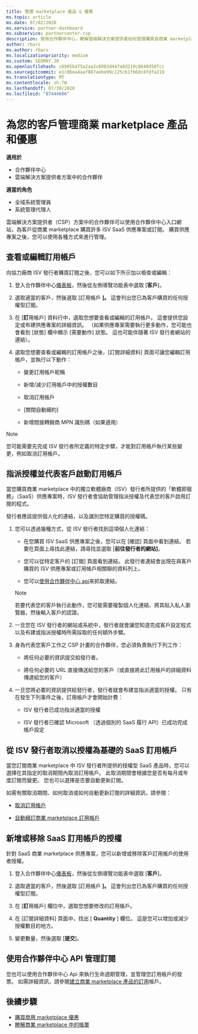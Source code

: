 ```yaml
---
title: 管理 marketplace 產品 & 優惠
ms.topic: article
ms.date: 07/02/2020
ms.service: partner-dashboard
ms.subservice: partnercenter-csp
description: 使用合作夥伴中心，瞭解雲端解決方案提供者如何管理購買自商業 marketplace 客戶的協力廠商 ISV 優惠。
author: rbars
ms.author: rbars
ms.localizationpriority: medium
ms.custom: SEOMAY.20
ms.openlocfilehash: c6985b475a2aa2c6083d447a8d219c8640d58fcc
ms.sourcegitcommit: e1c8bea4aaf807aebe99c125cb1fb6dc8fdfa210
ms.translationtype: MT
ms.contentlocale: zh-TW
ms.lasthandoff: 07/30/2020
ms.locfileid: "87444606"
---
```

# <a name="manage-commercial-marketplace-products-and-offers-for-your-customers"></a>為您的客戶管理商業 marketplace 產品和優惠

**適用於**

- 合作夥伴中心
- 雲端解決方案提供者方案中的合作夥伴

**適當的角色**

- 全域系統管理員
- 系統管理代理人

雲端解決方案提供者（CSP）方案中的合作夥伴可以使用合作夥伴中心入口網站，為客戶從商業 marketplace 購買許多 ISV SaaS 供應專案或訂閱。 購買供應專案之後，您可以使用各種方式來進行管理。

## <a name="view-or-edit-a-subscription"></a>查看或編輯訂用帳戶

向協力廠商 ISV 發行者購買訂閱之後，您可以如下所示加以檢查或編輯：

1. 登入合作夥伴中心[儀表板](https://partner.microsoft.com/dashboard)，然後從左側導覽功能表中選取 [**客戶**]。

2. 選取適當的客戶，然後選取 [訂用帳戶 **]。** 這會列出您已為客戶購買的任何授權型訂閱。

3. 在 [**訂**用帳戶] 資料行中，選取您想要查看或編輯的訂用帳戶。 這會提供您設定或布建供應專案的詳細資訊。 （如果供應專案需要執行更多動作，您可能也會看到 [狀態] 欄中顯示 [需要動作] 狀態。 這也可能伴隨著 ISV 發行者網站的連結）。

4. 選取您想要查看或編輯的訂用帳戶之後，[訂閱詳細資料] 頁面可讓您編輯訂用帳戶，並執行以下動作：

    - 變更訂用帳戶昵稱

    - 新增/減少訂用帳戶中的授權數目

    - 取消訂用帳戶

    - [關閉自動續約]

    - 新增間接轉銷商 MPN 識別碼（如果適用）

> [!NOTE]
> 您可能需要先完成 ISV 發行者所定義的特定步驟，才能對訂用帳戶執行某些變更，例如取消訂用帳戶。

## <a name="assign-licenses-and-activate-a-subscription-on-behalf-of-a-customer"></a>指派授權並代表客戶啟動訂用帳戶

當您購買商業 marketplace 中的獨立軟體廠商（ISV）發行者所提供的「軟體即服務」（SaaS）供應專案時，ISV 發行者會協助管理指派授權及代表您的客戶啟用訂閱的程式。

發行者應該提供個人化的連結，以及識別您特定購買的授權碼。

1. 您可以透過幾種方式，從 ISV 發行者找到這項個人化連結：

   - 在您購買 ISV SaaS 供應專案之後，您可以在 [確認] 頁面中看到連結。 若要在頁面上尋找此連結，請尋找並選取 [**前往發行者的網站]**。

   - 您可以從特定客戶的 [訂閱] 頁面看到連結。 此發行者連結會出現在與客戶購買的 ISV 供應專案或訂用帳戶相關聯的資料列上。

   - 您可以[使用合作夥伴中心 api](https://docs.microsoft.com/partner-center/develop/get-activation-link-by-order-line-item)來抓取連結。

   > [!NOTE]
   > 若要代表您的客戶執行此動作，您可能需要複製個人化連結、將其貼入私人瀏覽器，然後輸入客戶的認證。

2. 一旦您在 ISV 發行者的網站或系統中，發行者就會讓您知道完成客戶設定程式以及布建或指派授權時所需採取的任何額外步驟。

3. 身為代表您客戶工作之 CSP 計畫的合作夥伴，您必須負責執行下列工作：

    - 將任何必要的資訊提交給發行者。

    - 將任何必要的 URL 直接傳送給您的客戶（或直接將此訂用帳戶的詳細資料傳達給您的客戶）

4. 一旦您將必要的資訊提供給發行者，發行者就會布建並指派適當的授權。 只有在發生下列事件之後，訂用帳戶才會開始計費：

    - ISV 發行者已成功指派適當的授權

    - ISV 發行者已確認 Microsoft （透過個別的 SaaS 履行 API）已成功完成帳戶設定

## <a name="cancel-a-license-based-saas-subscription-from-an-isv-publisher"></a>從 ISV 發行者取消以授權為基礎的 SaaS 訂用帳戶

當您訂閱商業 marketplace 中 ISV 發行者所提供的授權型 SaaS 產品時，您可以選擇在其指定的取消期間內取消訂用帳戶。 此取消期間會根據您是否有每月或年度訂閱而變更。 您也可以選擇是否要自動更新訂閱。

如需有關取消期間、如何取消或如何自動更新訂閱的詳細資訊，請參閱：

- [取消訂用帳戶](create-a-new-subscription.md#cancel-a-subscription)

- [自動續訂商業 marketplace 訂用帳戶](create-a-new-subscription.md#choose-whether-to-automatically-renew-a-commercial-marketplace-subscription)

## <a name="add-or-remove-licenses-for-a-saas-subscription"></a>新增或移除 SaaS 訂用帳戶的授權

針對 SaaS 商業 marketplace 供應專案，您可以新增或移除客戶訂用帳戶的使用者授權。

1. 登入合作夥伴中心[儀表板](https://partner.microsoft.com/dashboard)，然後從左側導覽功能表中選取 [**客戶**]。

2. 選取適當的客戶，然後選取 [訂用帳戶 **]。** 這會列出您已為客戶購買的任何授權型訂閱。

3. 在 [**訂**用帳戶] 欄位中，選取您想要修改的訂用帳戶。

4. 在 [訂閱詳細資料] 頁面中，找出 [ **Quantity** ] 欄位。 這是您可以增加或減少授權數目的地方。

5. 變更數量，然後選取 [**提交**]。

## <a name="manage-subscriptions-using-partner-center-apis"></a>使用合作夥伴中心 API 管理訂閱

您也可以使用合作夥伴中心 Api 來執行生命週期管理，並管理您訂用帳戶的發票。 如需詳細資訊，請參閱[建立商業 marketplace 產品的訂用](https://docs.microsoft.com/partner-center/develop/create-subscription-azure-marketplace-products)帳戶。

## <a name="next-steps"></a>後續步驟

- [購買商用 marketplace 優惠](csp-commercial-marketplace-purchase.md)
- [瞭解商業 marketplace 中的帳單](csp-commercial-marketplace-billing.md)